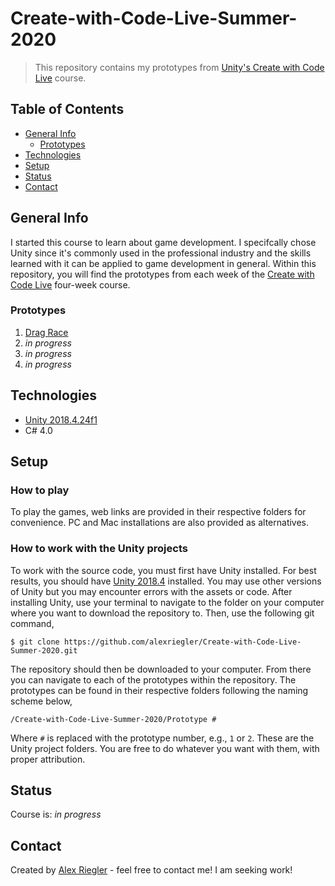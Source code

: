# Create-with-Code-Live-Summer-2020
> This repository contains my prototypes from [Unity's Create with Code Live](https://learn.unity.com/course/create-with-code-live-summer-2020 "Create with Code Live - Summer 2020 - Unity Learn") course.

## Table of Contents
* [General Info](#general-info)
  * [Prototypes](#prototypes)
* [Technologies](#technologies)
* [Setup](#setup)
* [Status](#status)
* [Contact](#contact)

## General Info
I started this course to learn about game development. I specifcally chose Unity since it's commonly used in the professional industry and the skills learned with it can be applied to game development in general. Within this repository, you will find the prototypes from each week of the [Create with Code Live](https://learn.unity.com/course/create-with-code-live-summer-2020 "Create with Code Live - Summer 2020 - Unity Learn") four-week course.

### Prototypes
1. [Drag Race](./Prototype%201)
2. _in progress_
3. _in progress_
4. _in progress_

## Technologies
* [Unity 2018.4.24f1](https://unity3d.com/unity/qa/lts-releases "LTS Releases - Unity")
* C# 4.0

## Setup
### How to play
To play the games, web links are provided in their respective folders for convenience. PC and Mac installations are also provided as alternatives.

### How to work with the Unity projects
To work with the source code, you must first have Unity installed. For best results, you should have [Unity 2018.4](https://unity3d.com/unity/qa/lts-releases "LTS Releases - Unity") installed. You may use other versions of Unity but you may encounter errors with the assets or code. After installing Unity, use your terminal to navigate to the folder on your computer where you want to download the repository to. Then, use the following git command,

`$ git clone https://github.com/alexriegler/Create-with-Code-Live-Summer-2020.git`

The repository should then be downloaded to your computer. From there you can navigate to each of the prototypes within the repository. The prototypes can be found in their respective folders following the naming scheme below,

`/Create-with-Code-Live-Summer-2020/Prototype #`

Where `#` is replaced with the prototype number, e.g., `1` or `2`. These are the Unity project folders. You are free to do whatever you want with them, with proper attribution.

## Status
Course is: _in progress_

## Contact
Created by [Alex Riegler](https://www.linkedin.com/in/alexander-riegler/ "Alexander Riegler | LinkedIn") - feel free to contact me! I am seeking work!
